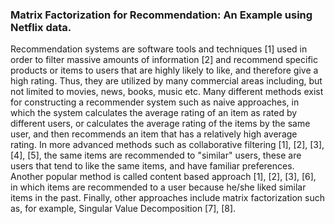 ### Matrix Factorization for Recommendation: An Example using Netflix data.

Recommendation systems are software tools and techniques [1] used in order to filter massive amounts of information [2] and recommend specific products or items to users that are highly likely to like, and therefore give a high rating. Thus, they are utilized by many commercial areas including, but not limited to movies, news, books, music etc. Many different methods exist for constructing a recommender system such as naive approaches, in which the system calculates the average rating of an item as rated by different users, or calculates the average rating of the items by the same user, and then recommends an item that has a relatively high average rating. In more advanced methods such as collaborative filtering [1], [2], [3], [4], [5], the same items are recommended to "similar" users, these are users that tend to like the same items, and have familiar preferences. Another popular method is called content based approach [1], [2], [3], [6], in which items are recommended to a user because he/she liked similar items in the past. Finally, other approaches include matrix factorization such as, for example, Singular Value Decomposition [7], [8].
